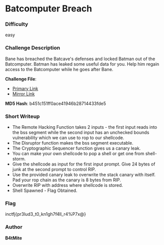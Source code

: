 # Batcomputer Breach

### Difficulty
easy

### Challenge Description

Bane has breached the Batcave's defenses and locked Batman out of the Batcomputer. Batman has leaked some useful data for you. Help him regain access to the Batcomputer while he goes after Bane.  

**Challenge File**:
+ [Primary Link](https://drive.google.com/file/d/1q-9DzxSVTbUbGgUX06J7bX5NOcL-2gAH/view?usp=sharing)
+ [Mirror Link](https://1drv.ms/u/c/d7b26a698efc06c2/EZoTnvMQpi5JgygCdxBNb94BtQNhK-wxa--tSlqEe_brlA?e=C7lWtb)

**MD5 Hash**: b451c151ff0ace41946b28714433fde5

### Short Writeup

+ The Remote Hacking Function takes 2 inputs - the first input reads into the bss segment while the second input has an unchecked bounds vulnerability which we can use to rop to our shellcode.
+ The Disruptor function makes the bss segment executable.
+ The Cryptographic Sequencer function gives us a canary leak.
+ You can make your own shellcode to pop a shell or get one from shell-storm.
+ Give the shellcode as input for the first input prompt. Give 24 bytes of junk at the second prompt to control RIP.
+ Use the provided canary leak to overwrite the stack canary with itself. Pad your rop chain as the canary is 8 bytes from RIP.
+ Overwrite RIP with address where shellcode is stored.
+ Shell Spawned - Flag Obtained.

### Flag

inctfj{pr3lud3_t0_kn1gh7f4ll_r4%P7x@}

### Author

**B4tMite**
